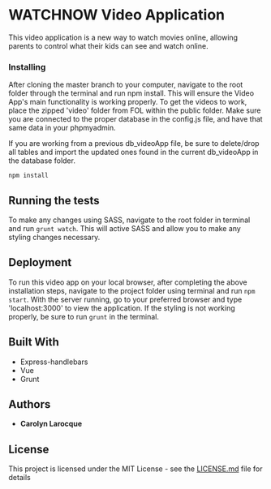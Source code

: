 # WATCHNOW Video Application

This video application is a new way to watch movies online, allowing parents to control what their kids can see and watch online.

### Installing

After cloning the master branch to your computer, navigate to the root folder through the terminal and run npm install. This will ensure the Video App's main functionality is working properly. To get the videos to work, place the zipped 'video' folder from FOL within the public folder. Make sure you are connected to the proper database in the config.js file, and have that same data in your phpmyadmin.

If you are working from a previous db_videoApp file, be sure to delete/drop all tables and import the updated ones found in the current db_videoApp in the database folder. 

```
npm install
```

## Running the tests

To make any changes using SASS, navigate to the root folder in terminal and run ``grunt watch``. This will active SASS and allow you to make any styling changes necessary.


## Deployment

To run this video app on your local browser, after completing the above installation steps, navigate to the project folder using terminal and run ``npm start``. With the server running, go to your preferred browser and type 'localhost:3000' to view the application. If the styling is not working properly, be sure to run ``grunt`` in the terminal.

## Built With

* Express-handlebars
* Vue
* Grunt


## Authors

* **Carolyn Larocque**


## License

This project is licensed under the MIT License - see the [LICENSE.md](LICENSE.md) file for details
